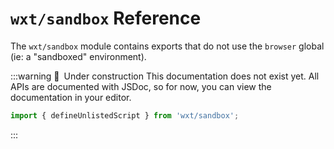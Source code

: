 # `wxt/sandbox` Reference

The `wxt/sandbox` module contains exports that do not use the `browser` global (ie: a "sandboxed" environment).

:::warning 🚧&ensp;Under construction
This documentation does not exist yet. All APIs are documented with JSDoc, so for now, you can view the documentation in your editor.

```ts
import { defineUnlistedScript } from 'wxt/sandbox';
```

:::
